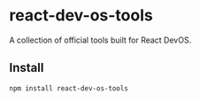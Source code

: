 # react-dev-os-tools

A collection of official tools built for React DevOS.

## Install

```bash
npm install react-dev-os-tools
```
